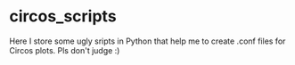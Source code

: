 # circos_scripts
Here I store some ugly sripts in Python that help me to create .conf files for Circos plots.
Pls don't judge :)
